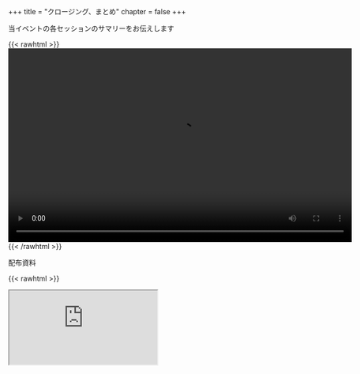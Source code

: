 +++
title = "クロージング、まとめ"
chapter = false
+++

当イベントの各セッションのサマリーをお伝えします

{{< rawhtml >}}
<video width="696" height="392" controls>
  <source src="https://awssecurityroadshow2020.s3-ap-northeast-1.amazonaws.com/workshops/awssession3/aws_closing.mp4" type="video/mp4">
  Your browser doesn't support video.
</video>
{{< /rawhtml >}}

配布資料

{{< rawhtml >}}
<iframe src="https://awssecurityroadshow2020.s3-ap-northeast-1.amazonaws.com/workshops/awssession3/Closing_AWSJ_SatoshiTakahashi.pdf"
{{< /rawhtml >}}

> **Speaker: 高橋 悟史, AWS Japan** 